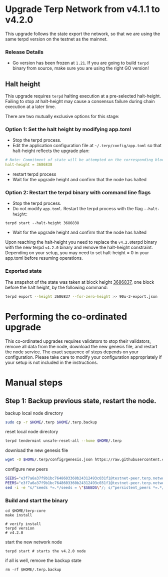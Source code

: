 # Upgrade Terp Network from v4.1.1 to v4.2.0

This upgrade follows the state export the network, so that we are using the same terpd version on the testnet as the mainnet. 

### Release Details
* Go version has been frozen at `1.21`. If you are going to build `terpd` binary from source, make sure you are using the right GO version!

## Halt height 
This upgrade requires `terpd` halting execution at a pre-selected halt-height. Failing to stop at halt-height may cause a consensus failure during chain execution at a later time.

There are two mutually exclusive options for this stage:

### Option 1: Set the halt height by modifying app.toml
- Stop the terpd process.
- Edit the application configuration file at `~/.terp/config/app.toml` so that halt-height reflects the upgrade plan:
```yaml
# Note: Commitment of state will be attempted on the corresponding block.
halt-height = 3686838
```
- restart terpd process
- Wait for the upgrade height and confirm that the node has halted

### Option 2: Restart the terpd binary with command line flags
- Stop the terpd process.
- Do not modify `app.toml`. Restart the terpd process with the flag `--halt-height`:
```
terpd start --halt-height 3686838
```
- Wait for the upgrade height and confirm that the node has halted

Upon reaching the halt-height you need to replace the `v4.2.0`terpd binary with the new terpd `v4.2.0` binary and remove the halt-height constraint. Depending on your setup, you may need to set halt-height = 0 in your app.toml before resuming operations.

### Exported state 

The snapshot of the state was taken at block height [3686837](https://testnet.itrocket.net/terp/block/3686837), one block before the halt height, by the following command:
```sh
terpd export --height 3686837 --for-zero-height >> 90u-3-export.json
```

# Performing the co-ordinated upgrade

This co-ordinated upgrades requires validators to stop their validators, remove all data from the node, download the new genesis file, and restart the node service.
The exact sequence of steps depends on your configuration. Please take care to modify your configuration appropriately if your setup is not included in the instructions.

# Manual steps
## Step 1: Backup previous state, restart the node.

backup local node directory
```sh
sudo cp -r $HOME/.terp $HOME/.terp.backup
```

reset local node directory
```sh 
terpd tendermint unsafe-reset-all --home $HOME/.terp 
```
download the new genesis file 
```sh
wget -O $HOME/.terp/config/genesis.json https://raw.githubusercontent.com/hard-nett/networks/90u-3/testnet/90u-3/genesis.json
```

configure new peers 
```sh
SEEDS="e3f7a6a37f9b1bc7648603360b24312493c031f1@testnet-peer.terp.network:26656"
PEERS="e3f7a6a37f9b1bc7648603360b24312493c031f1@testnet-peer.terp.network:26656"
sed -i -e "s/^seeds *=.*/seeds = \"$SEEDS\"/; s/^persistent_peers *=.*/persistent_peers = \"$PEERS\"/" $HOME/.terp/config/config.toml
```

### Build and start the binary

```shell
cd $HOME/terp-core
make install

# verify install
terpd version
# v4.2.0
```

start the new network node
```shell
terpd start # starts the v4.2.0 node
```

if all is well, remove the backup state 
```shell
rm -rf $HOME/.terp.backup
```